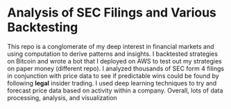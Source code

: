# Analysis of SEC Filings and Various Backtesting

This repo is a conglomerate of my deep interest in financial markets and using computation to derive patterns and insights. I backtested strategies on Bitcoin and wrote a bot that I deployed on AWS to test out my strategies on paper money (different repo). I analyzed thousands of SEC form 4 filings in conjunction with price data to see if predictable wins could be found by following **legal** insider trading. I used deep learning techniques to try and forecast price data based on activity within a company. Overall, lots of data processing, analysis, and visualization
